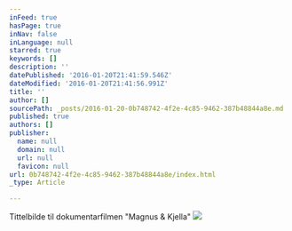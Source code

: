 ```yaml
---
inFeed: true
hasPage: true
inNav: false
inLanguage: null
starred: true
keywords: []
description: ''
datePublished: '2016-01-20T21:41:59.546Z'
dateModified: '2016-01-20T21:41:56.991Z'
title: ''
author: []
sourcePath: _posts/2016-01-20-0b748742-4f2e-4c85-9462-387b48844a8e.md
published: true
authors: []
publisher:
  name: null
  domain: null
  url: null
  favicon: null
url: 0b748742-4f2e-4c85-9462-387b48844a8e/index.html
_type: Article

---
```

Tittelbilde til dokumentarfilmen "Magnus & Kjella"
![](https://s3-us-west-2.amazonaws.com/the-grid-img/p/a63b46ad67b07e7456d8b2e1f90d44d11bfef175.png)
